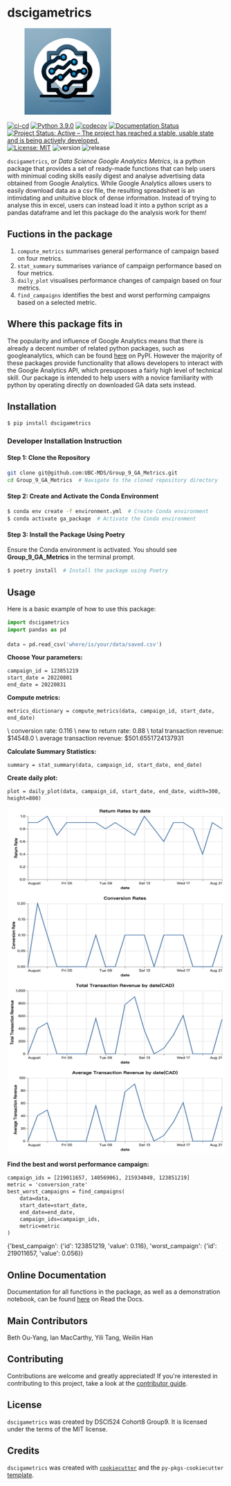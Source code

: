 # dscigametrics
<figure>
    <img src="https://github.com/UBC-MDS/Group_9_GA_Metrics/blob/main/img/gsci.jpg?raw=true" alt="Alt text for image" width="200" height="200">
</figure>

[![ci-cd](https://github.com/UBC-MDS/Group_9_GA_Metrics/dscigametrics/actions/workflows/ci-cd.yml/badge.svg)](https://github.com/UBC-MDS/Group_9_GA_Metrics/dscigametrics/actions/workflows/ci-cd.yml) [![Python 3.9.0](https://img.shields.io/badge/python-3.9.0-blue.svg)](https://www.python.org/downloads/release/python-390/) [![codecov](https://codecov.io/gh/UBC-MDS/dscigametrics/branch/main/graph/badge.svg)](https://codecov.io/gh/UBC-MDS/dscigametrics) [![Documentation Status](https://readthedocs.org/projects/stock_analyzer/badge/?version=latest)](https://dscigametrics.readthedocs.io/en/latest/?badge=latest) [![Project Status: Active – The project has reached a stable, usable state and is being actively developed.](https://www.repostatus.org/badges/latest/active.svg)](https://www.repostatus.org/#active) [![License: MIT](https://img.shields.io/badge/License-MIT-yellow.svg)](https://opensource.org/licenses/MIT) ![version](https://img.shields.io/github/v/release/UBC-MDS/dscigametrics) ![release](https://img.shields.io/github/release-date/UBC-MDS/dscigametrics)

`dscigametrics`, or *Data Science Google Analytics Metrics*, is a python package that provides a set of ready-made functions that can help users with minimual coding skills easily digest and analyse advertising data obtained from Google Analytics. While Google Analytics allows users to easily download data as a csv file, the resulting spreadsheet is an intimidating and unituitive block of dense information. Instead of trying to analyse this in excel, users can instead load it into a python script as a pandas dataframe and let this package do the analysis work for them! 

## Fuctions in the package

1. `compute_metrics` summarises general performance of campaign based on four metrics.
2. `stat_summary` summarises variance of campaign performance based on four metrics.
3. `daily_plot` visualises performance changes of campaign based on four metrics.
4. `find_campaigns` identifies the best and worst performing campaigns based on a selected metric.

## Where this package fits in

The popularity and influence of Google Analytics means that there is already a decent number of related python packages, such as googleanalytics, which can be found [here](https://pypi.org/project/googleanalytics/) on PyPI. However the majority of these packages provide functionality that allows developers to interact with the Google Analytics API, which presupposes a fairly high level of technical skill. Our package is intended to help users with a novice familiarity with python by operating directly on downloaded GA data sets instead.

## Installation

```bash
$ pip install dscigametrics
```

### Developer Installation Instruction
#### Step 1: Clone the Repository
```bash
git clone git@github.com:UBC-MDS/Group_9_GA_Metrics.git
cd Group_9_GA_Metrics  # Navigate to the cloned repository directory
```

#### Step 2: Create and Activate the Conda Environment
```bash
$ conda env create -f environment.yml  # Create Conda environment
$ conda activate ga_package  # Activate the Conda environment
```

#### Step 3: Install the Package Using Poetry
Ensure the Conda environment is activated. You should see **Group_9_GA_Metrics** in the terminal prompt.

```bash
$ poetry install  # Install the package using Poetry
```

## Usage 

Here is a basic  example of how to use this package:

```python
import dscigametrics
import pandas as pd

data = pd.read_csv('where/is/your/data/saved.csv')
```

**Choose Your parameters:**

```
campaign_id = 123851219
start_date = 20220801
end_date = 20220831
```

**Compute metrics:**
```
metrics_dictionary = compute_metrics(data, campaign_id, start_date, end_date)
```
\ conversion rate: 0.116 
\ new to return rate: 0.88 
\ total transaction revenue: $14548.0 
\ average transaction revenue: $501.6551724137931

**Calculate Summary Statistics:**
```
summary = stat_summary(data, campaign_id, start_date, end_date)
```


**Create daily plot:**
```
plot = daily_plot(data, campaign_id, start_date, end_date, width=300, height=800)
```

<img src="https://github.com/UBC-MDS/Group_9_GA_Metrics/blob/main/img/scatter_plot.jpg?raw=true" width="600" height="800">


**Find the best and worst performance campaign:**

```
campaign_ids = [219011657, 140569061, 215934049, 123851219]
metric = 'conversion_rate'
best_worst_campaigns = find_campaigns(
    data=data,
    start_date=start_date,
    end_date=end_date,
    campaign_ids=campaign_ids,
    metric=metric
)
```
{'best_campaign': {'id': 123851219, 'value': 0.116}, 'worst_campaign': {'id': 219011657, 'value': 0.056}}

## Online Documentation

Documentation for all functions in the package, as well as a demonstration notebook, can be found [here](https://dscigametrics.readthedocs.io/en/latest/example.html) on Read the Docs.

## Main Contributors

Beth Ou-Yang, Ian MacCarthy, Yili Tang, Weilin Han

## Contributing

Contributions are welcome and greatly appreciated! If you're interested in contributing to this project, take a look at the [contributor guide](contributing.md).

## License

`dscigametrics` was created by DSCI524 Cohort8 Group9. It is licensed under the terms of the MIT license.

## Credits

`dscigametrics` was created with [`cookiecutter`](https://cookiecutter.readthedocs.io/en/latest/) and the `py-pkgs-cookiecutter` [template](https://github.com/py-pkgs/py-pkgs-cookiecutter).
